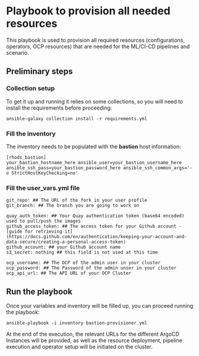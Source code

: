 # Playbook to provision all needed resources

This playbook is used to provision all required resources (configurations, operators, OCP resources) that are needed for the ML/CI-CD pipelines and scenario.

## Preliminary steps

### Collection setup

To get it up and running it relies on some collections, so you will need to install the requirements before proceeding:

    ansible-galaxy collection install -r requirements.yml

### Fill the inventory

The inventory needs to be populated with the **bastion** host information:

    [rhods_bastion]
    your_bastion_hostname_here ansible_user=your_bastion_username_here ansible_ssh_pass=your_bastion_password_here ansible_ssh_common_args='-o StrictHostKeyChecking=no'

### Fill the user_vars.yml file

    git_repo: ## The URL of the fork in your user profile
    git_branch: ## The branch you are going to work on

    quay_auth_token: ## Your Quay authentication token (base64 encoded) used to pull/push the images
    github_access_token: ## The access token for your Github account - [guide for retrieving it](https://docs.github.com/en/authentication/keeping-your-account-and-data-secure/creating-a-personal-access-token)
    github_account: ## your Github account name
    s3_secret: nothing ## this field is not used at this time

    ocp_username: ## The OCP of the admin user in your cluster
    ocp_password: ## The Password of the admin unser in your cluster
    ocp_api_url: ## The API URL of your OCP Cluster

## Run the playbook

Once your variables and inventory will be filled up, you can proceed running the playbook:

    ansible-playbook -i inventory bastion-provisioner.yml

At the end of the execution, the relevant URLs for the different ArgoCD Instances will be provided, as well as the resource deployment, pipeline execution and operator setup will be initiated on the cluster.


